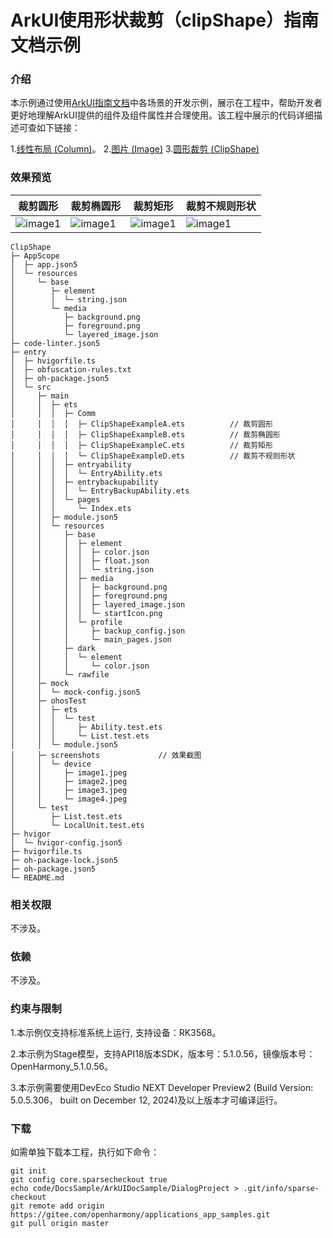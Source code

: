 # ArkUI使用形状裁剪（clipShape）指南文档示例

### 介绍


本示例通过使用[ArkUI指南文档](https://gitee.com/openharmony/docs/tree/master/zh-cn/application-dev/ui)中各场景的开发示例，展示在工程中，帮助开发者更好地理解ArkUI提供的组件及组件属性并合理使用。该工程中展示的代码详细描述可查如下链接：

1.[线性布局 (Column)](https://gitee.com/openharmony/docs/blob/OpenHarmony-5.0.1-Release/zh-cn/application-dev/ui/arkts-layout-development-linear.md)。
2.[图片 (Image)](https://developer.huawei.com/consumer/cn/doc/atomic-ascf/components-image)
3.[圆形裁剪 (ClipShape)](https://developer.huawei.com/consumer/cn/doc/harmonyos-guides/arkts-clip-shape)

### 效果预览



| 裁剪圆形                                 | 裁剪椭圆形                            | 裁剪矩形                           | 裁剪不规则形状                          |
|------------------------------------|------------------------------------|------------------------------------|------------------------------------|
| ![image1](E:\dosc_smaplte\applications_app_samples_lbf\code\DocsSample\ArkUISample\ClipShape\entry\src\screenshots\device\image1.jpeg) | ![image1](E:\dosc_smaplte\applications_app_samples_lbf\code\DocsSample\ArkUISample\ClipShape\entry\src\screenshots\device\image2.jpeg) | ![image1](E:\dosc_smaplte\applications_app_samples_lbf\code\DocsSample\ArkUISample\ClipShape\entry\src\screenshots\device\image3.jpeg) |![image1](E:\dosc_smaplte\applications_app_samples_lbf\code\DocsSample\ArkUISample\ClipShape\entry\src\screenshots\device\image4.jpeg)



```
ClipShape
├─ AppScope
│  ├─ app.json5
│  └─ resources
│     └─ base
│        ├─ element
│        │  └─ string.json
│        └─ media
│           ├─ background.png
│           ├─ foreground.png
│           └─ layered_image.json
├─ code-linter.json5
├─ entry
│  ├─ hvigorfile.ts
│  ├─ obfuscation-rules.txt
│  ├─ oh-package.json5
│  └─ src
│     ├─ main
│     │  ├─ ets
│     │  │  ├─ Comm 
│     │  │  │  ├─ ClipShapeExampleA.ets          // 裁剪圆形
│     │  │  │  ├─ ClipShapeExampleB.ets          // 裁剪椭圆形
│     │  │  │  ├─ ClipShapeExampleC.ets          // 裁剪矩形
│     │  │  │  └─ ClipShapeExampleD.ets          // 裁剪不规则形状
│     │  │  ├─ entryability
│     │  │  │  └─ EntryAbility.ets
│     │  │  ├─ entrybackupability
│     │  │  │  └─ EntryBackupAbility.ets
│     │  │  └─ pages
│     │  │     └─ Index.ets
│     │  ├─ module.json5
│     │  └─ resources
│     │     ├─ base
│     │     │  ├─ element
│     │     │  │  ├─ color.json
│     │     │  │  ├─ float.json
│     │     │  │  └─ string.json
│     │     │  ├─ media
│     │     │  │  ├─ background.png
│     │     │  │  ├─ foreground.png
│     │     │  │  ├─ layered_image.json
│     │     │  │  └─ startIcon.png
│     │     │  └─ profile
│     │     │     ├─ backup_config.json
│     │     │     └─ main_pages.json
│     │     ├─ dark
│     │     │  └─ element
│     │     │     └─ color.json
│     │     └─ rawfile
│     ├─ mock
│     │  └─ mock-config.json5
│     ├─ ohosTest
│     │  ├─ ets
│     │  │  └─ test
│     │  │     ├─ Ability.test.ets
│     │  │     └─ List.test.ets
│     │  └─ module.json5
│     ├─ screenshots             // 效果截图
│     │  └─ device
│     │     ├─ image1.jpeg
│     │     ├─ image2.jpeg
│     │     ├─ image3.jpeg
│     │     └─ image4.jpeg
│     └─ test
│        ├─ List.test.ets
│        └─ LocalUnit.test.ets
├─ hvigor
│  └─ hvigor-config.json5
├─ hvigorfile.ts
├─ oh-package-lock.json5
├─ oh-package.json5
└─ README.md

```

### 相关权限

不涉及。

### 依赖

不涉及。

### 约束与限制

1.本示例仅支持标准系统上运行, 支持设备：RK3568。

2.本示例为Stage模型，支持API18版本SDK，版本号：5.1.0.56，镜像版本号：OpenHarmony_5.1.0.56。

3.本示例需要使用DevEco Studio NEXT Developer Preview2 (Build Version: 5.0.5.306， built on December 12, 2024)及以上版本才可编译运行。

### 下载

如需单独下载本工程，执行如下命令：

````
git init
git config core.sparsecheckout true
echo code/DocsSample/ArkUIDocSample/DialogProject > .git/info/sparse-checkout
git remote add origin https://gitee.com/openharmony/applications_app_samples.git
git pull origin master
````
